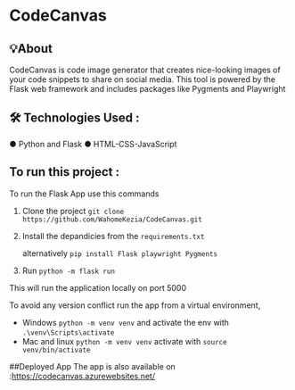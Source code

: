 
# CodeCanvas

## 💡About
CodeCanvas is code image generator that creates nice-looking images of your code snippets to share on social media. This tool is powered by the Flask web framework and includes packages like Pygments and Playwright

## 🛠️ Technologies Used :
● Python and Flask 
● HTML-CSS-JavaScript


## To run this project : 

To run the Flask App use this commands 

1. Clone the project `git clone https://github.com/WahomeKezia/CodeCanvas.git`

2. Install the depandicies from the `requirements.txt` 

   alternatively `pip install Flask playwright Pygments`

3. Run `python -m flask run`

This will run the application locally on port 5000

To avoid any version conflict run the app from a virtual environment, 
- Windows `python -m venv venv` and activate the env with `.\venv\Scripts\activate`
- Mac and linux  `python -m venv venv`  activate with `source venv/bin/activate`

##Deployed App
The app is also available on :https://codecanvas.azurewebsites.net/ 


